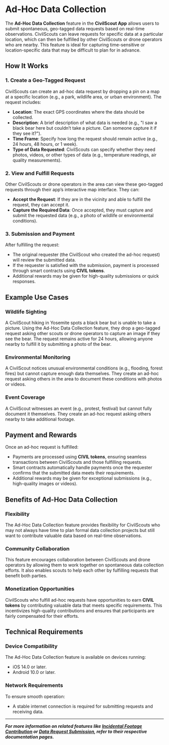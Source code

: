 # Ad-Hoc Data Collection

The **Ad-Hoc Data Collection** feature in the **CivilScout App** allows users to submit spontaneous, geo-tagged data requests based on real-time observations. CivilScouts can leave requests for specific data at a particular location, which can then be fulfilled by other CivilScouts or drone operators who are nearby. This feature is ideal for capturing time-sensitive or location-specific data that may be difficult to plan for in advance.

## How It Works

### 1. Create a Geo-Tagged Request
CivilScouts can create an ad-hoc data request by dropping a pin on a map at a specific location (e.g., a park, wildlife area, or urban environment). The request includes:
- **Location**: The exact GPS coordinates where the data should be collected.
- **Description**: A brief description of what data is needed (e.g., "I saw a black bear here but couldn’t take a picture. Can someone capture it if they see it?").
- **Time Frame**: Specify how long the request should remain active (e.g., 24 hours, 48 hours, or 1 week).
- **Type of Data Requested**: CivilScouts can specify whether they need photos, videos, or other types of data (e.g., temperature readings, air quality measurements).

### 2. View and Fulfill Requests
Other CivilScouts or drone operators in the area can view these geo-tagged requests through their app’s interactive map interface. They can:
- **Accept the Request**: If they are in the vicinity and able to fulfill the request, they can accept it.
- **Capture the Required Data**: Once accepted, they must capture and submit the requested data (e.g., a photo of wildlife or environmental conditions).
  
### 3. Submission and Payment
After fulfilling the request:
- The original requester (the CivilScout who created the ad-hoc request) will review the submitted data.
- If the requester is satisfied with the submission, payment is processed through smart contracts using **CIVIL tokens**.
- Additional rewards may be given for high-quality submissions or quick responses.

## Example Use Cases

### Wildlife Sighting
A CivilScout hiking in Yosemite spots a black bear but is unable to take a picture. Using the Ad-Hoc Data Collection feature, they drop a geo-tagged request asking other scouts or drone operators to capture an image if they see the bear. The request remains active for 24 hours, allowing anyone nearby to fulfill it by submitting a photo of the bear.

### Environmental Monitoring
A CivilScout notices unusual environmental conditions (e.g., flooding, forest fires) but cannot capture enough data themselves. They create an ad-hoc request asking others in the area to document these conditions with photos or videos.

### Event Coverage
A CivilScout witnesses an event (e.g., protest, festival) but cannot fully document it themselves. They create an ad-hoc request asking others nearby to take additional footage.

## Payment and Rewards

Once an ad-hoc request is fulfilled:
- Payments are processed using **CIVIL tokens**, ensuring seamless transactions between CivilScouts and those fulfilling requests.
- Smart contracts automatically handle payments once the requester confirms that the submitted data meets their requirements.
- Additional rewards may be given for exceptional submissions (e.g., high-quality images or videos).

## Benefits of Ad-Hoc Data Collection

### Flexibility
The Ad-Hoc Data Collection feature provides flexibility for CivilScouts who may not always have time to plan formal data collection projects but still want to contribute valuable data based on real-time observations.

### Community Collaboration
This feature encourages collaboration between CivilScouts and drone operators by allowing them to work together on spontaneous data collection efforts. It also enables scouts to help each other by fulfilling requests that benefit both parties.

### Monetization Opportunities
CivilScouts who fulfill ad-hoc requests have opportunities to earn **CIVIL tokens** by contributing valuable data that meets specific requirements. This incentivizes high-quality contributions and ensures that participants are fairly compensated for their efforts.

## Technical Requirements

### Device Compatibility
The Ad-Hoc Data Collection feature is available on devices running:
- iOS 14.0 or later.
- Android 10.0 or later.
  
### Network Requirements
To ensure smooth operation:
- A stable internet connection is required for submitting requests and receiving data.

---  

***For more information on related features like [Incidental Footage Contribution](../docs/Incidental_Footage_Contribution.md) or [Data Request Submission](../docs/Data_Request_Submission.md), refer to their respective documentation pages.***